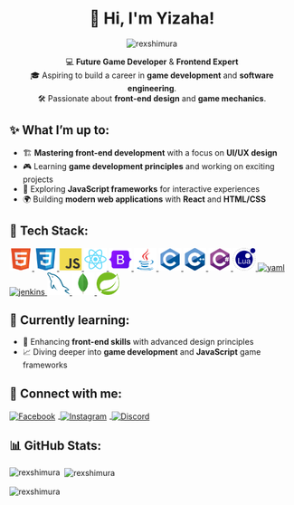 <h1 align="center">👾 Hi, I'm Yizaha!</h1> <p align="center"> <img src="https://komarev.com/ghpvc/?username=rexshimura&label=Profile%20views&color=0e75b6&style=flat" alt="rexshimura" /> </p> <p align="center"> 💻 <strong>Future Game Developer</strong> & <strong>Frontend Expert</strong><br> 🎓 Aspiring to build a career in <strong>game development</strong> and <strong>software engineering</strong>.<br> 🛠️ Passionate about <strong>front-end design</strong> and <strong>game mechanics</strong>. </p> <h2>✨ What I’m up to:</h2> <ul> <li>🏗️ <strong>Mastering front-end development</strong> with a focus on <strong>UI/UX design</strong></li> <li>🎮 Learning <strong>game development principles</strong> and working on exciting projects</li> <li>🚀 Exploring <strong>JavaScript frameworks</strong> for interactive experiences</li> <li>🌍 Building <strong>modern web applications</strong> with <strong>React</strong> and <strong>HTML/CSS</strong></li> </ul> <h2>💼 Tech Stack:</h2> <p align="left"> <a href="https://www.w3.org/html/" target="_blank" rel="noreferrer"> <img src="https://raw.githubusercontent.com/devicons/devicon/master/icons/html5/html5-original.svg" alt="html5" width="40" height="40"/> </a> <a href="https://www.w3schools.com/css/" target="_blank" rel="noreferrer"> <img src="https://raw.githubusercontent.com/devicons/devicon/master/icons/css3/css3-original.svg" alt="css3" width="40" height="40"/> </a> <a href="https://developer.mozilla.org/en-US/docs/Web/JavaScript" target="_blank" rel="noreferrer"> <img src="https://raw.githubusercontent.com/devicons/devicon/master/icons/javascript/javascript-original.svg" alt="javascript" width="40" height="40"/> </a> <a href="https://reactjs.org/" target="_blank" rel="noreferrer"> <img src="https://raw.githubusercontent.com/devicons/devicon/master/icons/react/react-original.svg" alt="react" width="40" height="40"/> </a> <a href="https://getbootstrap.com" target="_blank" rel="noreferrer"> <img src="https://raw.githubusercontent.com/devicons/devicon/master/icons/bootstrap/bootstrap-original.svg" alt="bootstrap" width="40" height="40"/> </a> <a href="https://www.java.com" target="_blank" rel="noreferrer"> <img src="https://raw.githubusercontent.com/devicons/devicon/master/icons/java/java-original.svg" alt="java" width="40" height="40"/> </a> <a href="https://www.cprogramming.com/" target="_blank" rel="noreferrer"> <img src="https://raw.githubusercontent.com/devicons/devicon/master/icons/c/c-original.svg" alt="c" width="40" height="40"/> </a> <a href="https://isocpp.org/" target="_blank" rel="noreferrer"> <img src="https://raw.githubusercontent.com/devicons/devicon/master/icons/cplusplus/cplusplus-original.svg" alt="cplusplus" width="40" height="40"/> </a> <a href="https://learn.microsoft.com/en-us/dotnet/csharp/" target="_blank" rel="noreferrer"> <img src="https://raw.githubusercontent.com/devicons/devicon/master/icons/csharp/csharp-original.svg" alt="csharp" width="40" height="40"/> </a> <a href="https://www.lua.org/" target="_blank" rel="noreferrer"> <img src="https://raw.githubusercontent.com/devicons/devicon/master/icons/lua/lua-original.svg" alt="lua" width="40" height="40"/> </a> <a href="https://yaml.org/" target="_blank" rel="noreferrer"> <img src="https://www.vectorlogo.zone/logos/yaml/yaml-icon.svg" alt="yaml" width="40" height="40"/> </a> <a href="https://www.jenkins.io" target="_blank" rel="noreferrer"> <img src="https://www.vectorlogo.zone/logos/jenkins/jenkins-icon.svg" alt="jenkins" width="40" height="40"/> </a> <a href="https://www.mysql.com/" target="_blank" rel="noreferrer"> <img src="https://raw.githubusercontent.com/devicons/devicon/master/icons/mysql/mysql-original.svg" alt="mysql" width="40" height="40"/> </a> <a href="https://www.mongodb.com/" target="_blank" rel="noreferrer"> <img src="https://raw.githubusercontent.com/devicons/devicon/master/icons/mongodb/mongodb-original.svg" alt="mongodb" width="40" height="40"/> </a> <a href="https://spring.io/" target="_blank" rel="noreferrer"> <img src="https://raw.githubusercontent.com/devicons/devicon/master/icons/spring/spring-original.svg" alt="spring" width="40" height="40"/> </a> </p> <h2>🌱 Currently learning:</h2> <ul> <li>🎨 Enhancing <strong>front-end skills</strong> with advanced design principles</li> <li>📈 Diving deeper into <strong>game development</strong> and <strong>JavaScript</strong> game frameworks</li> </ul> <h2>🤝 Connect with me:</h2>
<p align="left">
  <a href="https://www.facebook.com/profile.php?id=61553880391633" target="_blank">
    <img src="https://raw.githubusercontent.com/rahuldkjain/github-profile-readme-generator/master/src/images/icons/Social/facebook.svg" alt="Facebook" height="30" width="40" style="vertical-align: middle; margin-right: 5px;" />
  </a>
  <a href="https://www.youtube.com/watch?v=xvFZjo5PgG0" target="_blank">
    <img src="https://raw.githubusercontent.com/rahuldkjain/github-profile-readme-generator/master/src/images/icons/Social/instagram.svg" alt="Instagram" height="30" width="40" style="vertical-align: middle; margin-right: 5px;" />
  </a>
  <a href="https://www.youtube.com/watch?v=xvFZjo5PgG0" target="_blank">
    <img src="https://raw.githubusercontent.com/rahuldkjain/github-profile-readme-generator/master/src/images/icons/Social/discord.svg" alt="Discord" height="30" width="40" style="vertical-align: middle; margin-right: 5px;" />
  </a>
</p> <h2>📊 GitHub Stats:</h2> <p> <img align="left" src="https://github-readme-stats.vercel.app/api/top-langs?username=rexshimura&show_icons=true&locale=en&layout=compact" alt="rexshimura" /> </p> <p>&nbsp; <img align="center" src="https://github-readme-stats.vercel.app/api?username=rexshimura&show_icons=true&locale=en" alt="rexshimura" /> </p> <p> <img align="center" src="https://github-readme-streak-stats.herokuapp.com/?user=rexshimura&" alt="rexshimura" /> </p>
